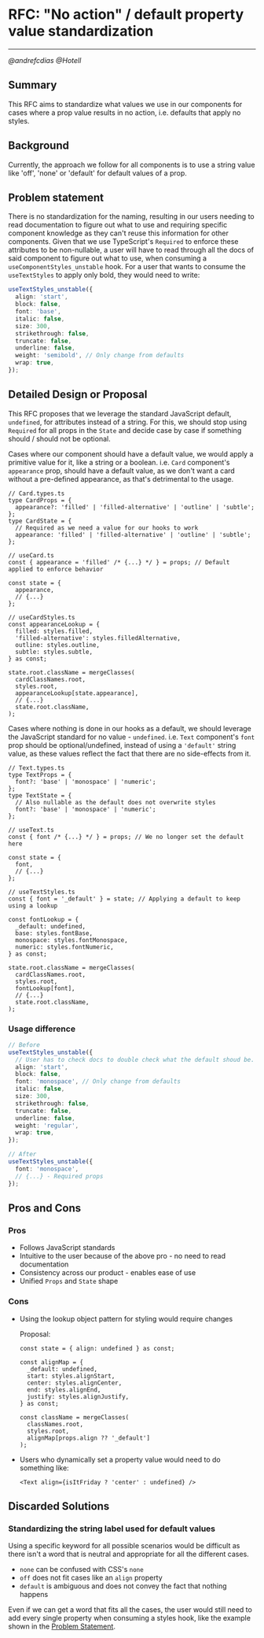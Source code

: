 # RFC: "No action" / default property value standardization

---

_@andrefcdias @Hotell_

## Summary

This RFC aims to standardize what values we use in our components for cases where a prop value results in no action, i.e. defaults that apply no styles.

## Background

Currently, the approach we follow for all components is to use a string value like 'off', 'none' or 'default' for default values of a prop.

## Problem statement

There is no standardization for the naming, resulting in our users needing to read documentation to figure out what to use and requiring specific component knowledge as they can't reuse this information for other components. Given that we use TypeScript's `Required` to enforce these attributes to be non-nullable, a user will have to read through all the docs of said component to figure out what to use, when consuming a `useComponentStyles_unstable` hook. For a user that wants to consume the `useTextStyles` to apply only bold, they would need to write:

```ts
useTextStyles_unstable({
  align: 'start',
  block: false,
  font: 'base',
  italic: false,
  size: 300,
  strikethrough: false,
  truncate: false,
  underline: false,
  weight: 'semibold', // Only change from defaults
  wrap: true,
});
```

## Detailed Design or Proposal

This RFC proposes that we leverage the standard JavaScript default, `undefined`, for attributes instead of a string.
For this, we should stop using `Required` for all props in the `State` and decide case by case if something should / should not be optional.

Cases where our component should have a default value, we would apply a primitive value for it, like a string or a boolean.
i.e. `Card` component's `appearance` prop, should have a default value, as we don't want a card without a pre-defined appearance, as that's detrimental to the usage.

```tsx
// Card.types.ts
type CardProps = {
  appearance?: 'filled' | 'filled-alternative' | 'outline' | 'subtle';
};
type CardState = {
  // Required as we need a value for our hooks to work
  appearance: 'filled' | 'filled-alternative' | 'outline' | 'subtle';
};

// useCard.ts
const { appearance = 'filled' /* {...} */ } = props; // Default applied to enforce behavior

const state = {
  appearance,
  // {...}
};

// useCardStyles.ts
const appearanceLookup = {
  filled: styles.filled,
  'filled-alternative': styles.filledAlternative,
  outline: styles.outline,
  subtle: styles.subtle,
} as const;

state.root.className = mergeClasses(
  cardClassNames.root,
  styles.root,
  appearanceLookup[state.appearance],
  // {...}
  state.root.className,
);
```

Cases where nothing is done in our hooks as a default, we should leverage the JavaScript standard for no value - `undefined`.
i.e. `Text` component's `font` prop should be optional/undefined, instead of using a `'default'` string value, as these values reflect the fact that there are no side-effects from it.

```tsx
// Text.types.ts
type TextProps = {
  font?: 'base' | 'monospace' | 'numeric';
};
type TextState = {
  // Also nullable as the default does not overwrite styles
  font?: 'base' | 'monospace' | 'numeric';
};

// useText.ts
const { font /* {...} */ } = props; // We no longer set the default here

const state = {
  font,
  // {...}
};

// useTextStyles.ts
const { font = '_default' } = state; // Applying a default to keep using a lookup

const fontLookup = {
  _default: undefined,
  base: styles.fontBase,
  monospace: styles.fontMonospace,
  numeric: styles.fontNumeric,
} as const;

state.root.className = mergeClasses(
  cardClassNames.root,
  styles.root,
  fontLookup[font],
  // {...}
  state.root.className,
);
```

### Usage difference

```ts
// Before
useTextStyles_unstable({
  // User has to check docs to double check what the default shoud be.
  align: 'start',
  block: false,
  font: 'monospace', // Only change from defaults
  italic: false,
  size: 300,
  strikethrough: false,
  truncate: false,
  underline: false,
  weight: 'regular',
  wrap: true,
});

// After
useTextStyles_unstable({
  font: 'monospace',
  // {...} - Required props
});
```

## Pros and Cons

### Pros

- Follows JavaScript standards
- Intuitive to the user because of the above pro - no need to read documentation
- Consistency across our product - enables ease of use
- Unified `Props` and `State` shape

### Cons

- Using the lookup object pattern for styling would require changes

  Proposal:

  <!-- prettier-ignore -->
  ```tsx
  const state = { align: undefined } as const;

  const alignMap = {
    _default: undefined,
    start: styles.alignStart,
    center: styles.alignCenter,
    end: styles.alignEnd,
    justify: styles.alignJustify,
  } as const;

  const className = mergeClasses(
    classNames.root,
    styles.root,
    alignMap[props.align ?? '_default']
  );
  ```

- Users who dynamically set a property value would need to do something like:
  ```tsx
  <Text align={isItFriday ? 'center' : undefined} />
  ```

## Discarded Solutions

### Standardizing the string label used for default values

Using a specific keyword for all possible scenarios would be difficult as there isn't a word that is neutral and appropriate for all the different cases.

- `none` can be confused with CSS's `none`
- `off` does not fit cases like an `align` property
- `default` is ambiguous and does not convey the fact that nothing happens

Even if we can get a word that fits all the cases, the user would still need to add every single property when consuming a styles hook, like the example shown in the [Problem Statement](##Problem_statement).
